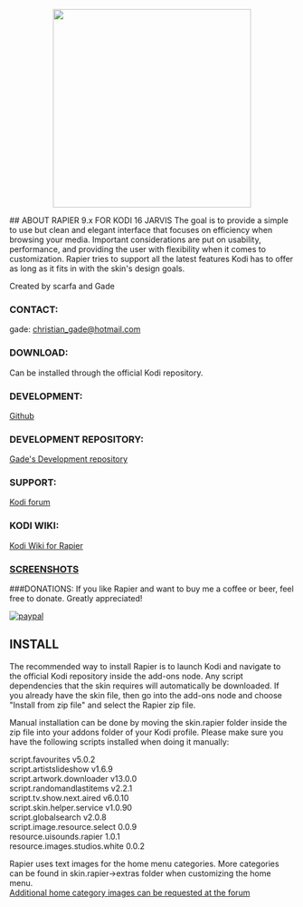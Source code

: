 <p align="center">
<img src="http://christiangade.com/xtra/rapier.png" width="350" align="middle">
</p>
## ABOUT RAPIER 9.x FOR KODI 16 JARVIS
The goal is to provide a simple to use but clean and elegant interface that focuses on efficiency when browsing your media. 
Important considerations are put on usability, performance, and providing the user with flexibility when it comes to customization.   
Rapier tries to support all the latest features Kodi has to offer as long as it fits in with the skin's design goals.   
  
Created by scarfa and Gade  

### CONTACT:
gade: christian_gade@hotmail.com

### DOWNLOAD:
Can be installed through the official Kodi repository.

### DEVELOPMENT:
[Github](https://github.com/gade01/Rapier/tree/Jarvis)

### DEVELOPMENT REPOSITORY:
[Gade's Development repository](https://github.com/gade01/repository.gade/blob/master/repository.gade-1.0.4.zip?raw=true)

### SUPPORT:
[Kodi forum](http://forum.kodi.tv/forumdisplay.php?fid=120)

### KODI WIKI:  
[Kodi Wiki for Rapier](http://kodi.wiki/view/Add-on:Rapier)

### [SCREENSHOTS](http://kodi.wiki/view/Add-on:Rapier#Screenshots)

###DONATIONS:
If you like Rapier and want to buy me a coffee or beer, feel free to donate. Greatly appreciated!

[![paypal](https://www.paypalobjects.com/en_US/i/btn/btn_donate_LG.gif)](https://www.paypal.com/cgi-bin/webscr?cmd=_donations&business=TKBVTL8RFC43N&lc=DK&item_name=Gade&item_number=skin%2erapier&currency_code=EUR&bn=PP%2dDonationsBF%3abtn_donate_LG%2egif%3aNonHostedGuest)

## INSTALL
The recommended way to install Rapier is to launch Kodi and navigate to the official Kodi repository inside the add-ons node.
Any script dependencies that the skin requires will automatically be downloaded. If you already have the skin file, then go into the add-ons node and choose "Install from zip file" and select the Rapier zip file.

Manual installation can be done by moving the skin.rapier folder inside the zip file into your addons folder of your Kodi profile.
Please make sure you have the following scripts installed when doing it manually: 

script.favourites v5.0.2  
script.artistslideshow v1.6.9  
script.artwork.downloader v13.0.0  
script.randomandlastitems v2.2.1  
script.tv.show.next.aired v6.0.10  
script.skin.helper.service v1.0.90  
script.globalsearch v2.0.8  
script.image.resource.select 0.0.9  
resource.uisounds.rapier 1.0.1  
resource.images.studios.white 0.0.2  

Rapier uses text images for the home menu categories. More categories can be found in skin.rapier->extras folder when customizing the home menu.   
[Additional home category images can be requested at the forum](http://forum.kodi.tv/showthread.php?tid=101862)